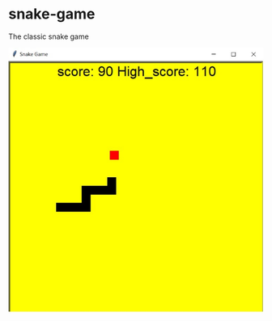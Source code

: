 # snake-game
The classic snake game

<p align="center">
<img align="center" src="https://github.com/PmnAngelov/snake-game/blob/main/img/sn.jpg" />
</p>


